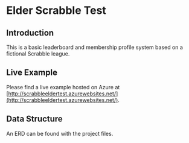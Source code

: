 # Elder Scrabble Test

## Introduction
This is a basic leaderboard and membership profile system based on a fictional Scrabble league.

## Live Example
Please find a live example hosted on Azure at [http://scrabbleeldertest.azurewebsites.net/](http://scrabbleeldertest.azurewebsites.net/).

## Data Structure
An ERD can be found with the project files.
